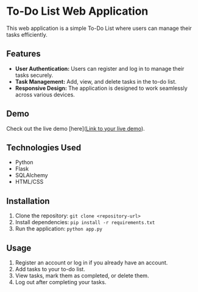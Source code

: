 # To-Do List Web Application

This web application is a simple To-Do List where users can manage their tasks efficiently.

## Features

- **User Authentication:** Users can register and log in to manage their tasks securely.
- **Task Management:** Add, view, and delete tasks in the to-do list.
- **Responsive Design:** The application is designed to work seamlessly across various devices.

## Demo

Check out the live demo [here]([Link to your live demo](https://mikemichael.pythonanywhere.com/)).

## Technologies Used

- Python
- Flask
- SQLAlchemy
- HTML/CSS

## Installation

1. Clone the repository: `git clone <repository-url>`
2. Install dependencies: `pip install -r requirements.txt`
3. Run the application: `python app.py`

## Usage

1. Register an account or log in if you already have an account.
2. Add tasks to your to-do list.
3. View tasks, mark them as completed, or delete them.
4. Log out after completing your tasks.
